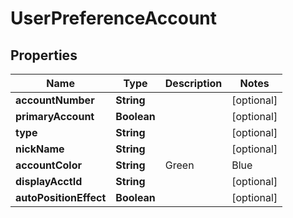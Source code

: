 # UserPreferenceAccount

## Properties
Name | Type | Description | Notes
------------ | ------------- | ------------- | -------------
**accountNumber** | **String** |  |  [optional]
**primaryAccount** | **Boolean** |  |  [optional]
**type** | **String** |  |  [optional]
**nickName** | **String** |  |  [optional]
**accountColor** | **String** | Green | Blue |  [optional]
**displayAcctId** | **String** |  |  [optional]
**autoPositionEffect** | **Boolean** |  |  [optional]
